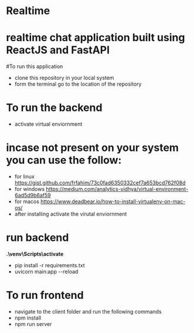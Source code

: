 # Realtime

# realtime chat application built using ReactJS and FastAPI

#To run this application
- clone this repository in your local system
- form the terminal go to the location of the repository

# To run the backend
- activate virtual enviornment 
# incase not present on your system you can use the follow:
- for linux https://gist.github.com/frfahim/73c0fad6350332cef7a653bcd762f08d
- for windows https://medium.com/analytics-vidhya/virtual-environment-6ad5d9b6af59
- for macos https://www.deadbear.io/how-to-install-virtualenv-on-mac-os/
- after installing activate the virutal enviornment
# run backend
 **.\venv\Scripts\activate** 
 - pip install -r requirements.txt
- uvicorn main:app --reload

# To run frontend
- navigate to the client folder and run the following commands
- npm install
- npm run server
